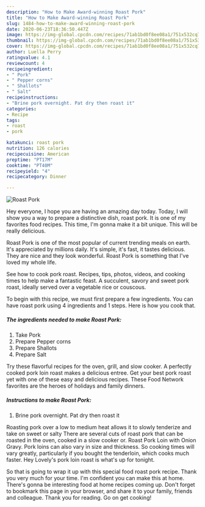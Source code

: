 ```yaml
---
description: "How to Make Award-winning Roast Pork"
title: "How to Make Award-winning Roast Pork"
slug: 1484-how-to-make-award-winning-roast-pork
date: 2020-06-23T18:36:50.447Z
image: https://img-global.cpcdn.com/recipes/71ab1bd0f8ee08a1/751x532cq70/roast-pork-recipe-main-photo.jpg
thumbnail: https://img-global.cpcdn.com/recipes/71ab1bd0f8ee08a1/751x532cq70/roast-pork-recipe-main-photo.jpg
cover: https://img-global.cpcdn.com/recipes/71ab1bd0f8ee08a1/751x532cq70/roast-pork-recipe-main-photo.jpg
author: Luella Perry
ratingvalue: 4.1
reviewcount: 4
recipeingredient:
- " Pork"
- " Pepper corns"
- " Shallots"
- " Salt"
recipeinstructions:
- "Brine pork overnight. Pat dry then roast it"
categories:
- Recipe
tags:
- roast
- pork

katakunci: roast pork 
nutrition: 126 calories
recipecuisine: American
preptime: "PT17M"
cooktime: "PT40M"
recipeyield: "4"
recipecategory: Dinner

---
```



![Roast Pork](https://img-global.cpcdn.com/recipes/71ab1bd0f8ee08a1/751x532cq70/roast-pork-recipe-main-photo.jpg)

Hey everyone, I hope you are having an amazing day today. Today, I will show you a way to prepare a distinctive dish, roast pork. It is one of my favorites food recipes. This time, I'm gonna make it a bit unique. This will be really delicious.

Roast Pork is one of the most popular of current trending meals on earth. It's appreciated by millions daily. It's simple, it's fast, it tastes delicious. They are nice and they look wonderful. Roast Pork is something that I've loved my whole life.

See how to cook pork roast. Recipes, tips, photos, videos, and cooking times to help make a fantastic feast. A succulent, savory and sweet pork roast, ideally served over a vegetable rice or couscous.


To begin with this recipe, we must first prepare a few ingredients. You can have roast pork using 4 ingredients and 1 steps. Here is how you cook that.

<!--inarticleads1-->

##### The ingredients needed to make Roast Pork:

1. Take  Pork
1. Prepare  Pepper corns
1. Prepare  Shallots
1. Prepare  Salt


Try these flavorful recipes for the oven, grill, and slow cooker. A perfectly cooked pork loin roast makes a delicious entree. Get your best pork roast yet with one of these easy and delicious recipes. These Food Network favorites are the heroes of holidays and family dinners. 

<!--inarticleads2-->

##### Instructions to make Roast Pork:

1. Brine pork overnight. Pat dry then roast it


Roasting pork over a low to medium heat allows it to slowly tenderize and take on sweet or salty There are several cuts of roast pork that can be roasted in the oven, cooked in a slow cooker or. Roast Pork Loin with Onion Gravy. Pork loins can also vary in size and thickness. So cooking times will vary greatly, particularly if you bought the tenderloin, which cooks much faster. Hey Lovely&#39;s pork loin roast is what&#39;s up for tonight. 

So that is going to wrap it up with this special food roast pork recipe. Thank you very much for your time. I'm confident you can make this at home. There's gonna be interesting food at home recipes coming up. Don't forget to bookmark this page in your browser, and share it to your family, friends and colleague. Thank you for reading. Go on get cooking!

